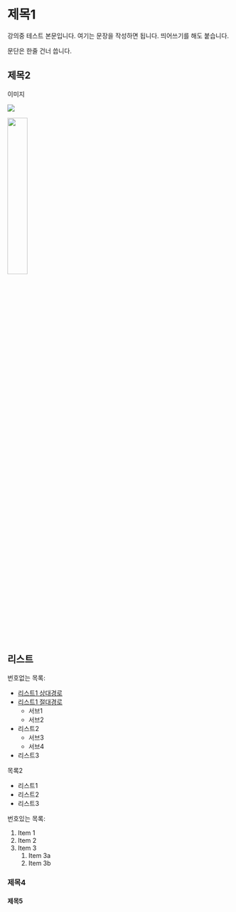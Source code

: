 # 제목1

강의중 테스트 본문입니다. 여기는 문장을 작성하면 됩니다.
띄어쓰기를 해도 붙습니다.

문단은 한줄 건너 씁니다.

## 제목2

이미지

![](https://imgnews.pstatic.net/image/028/2021/05/12/0002544126_001_20210512144603189.jpg?type=w647)


<img src="https://imgnews.pstatic.net/image/028/2021/05/12/0002544126_001_20210512144603189.jpg?type=w647" 
width="30%">

## 리스트

 번호없는 목록:
  - [리스트1 상대경로](Secondfile.md)
  - [리스트1 절대경로](./Secondfile.md)
     - 서브1
     - 서브2
  - 리스트2
     - 서브3
     - 서브4 
  - 리스트3

 목록2
   + 리스트1
   + 리스트2
   + 리스트3

번호있는 목록:
1. Item 1
1. Item 2
1. Item 3
   1. Item 3a
   1. Item 3b

### 제목4


#### 제목5
